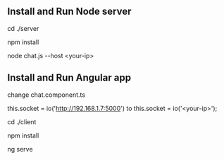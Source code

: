 ## Install and Run Node server

cd ./server

npm install

node chat.js --host \<your-ip\>

## Install and Run Angular app

change chat.component.ts

this.socket = io('http://192.168.1.7:5000') to this.socket = io('\<your-ip\>');

cd ./client

npm install

ng serve
